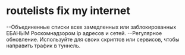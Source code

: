 # routelists fix my internet

--Объединенные списки всех замедленных или заблокированных ЕБАНЫМ Роскомнадзором ip адресов и сетей.
--Регулярное обновление. Используйте для своих скриптов или сервисов, чтобы направить трафик в туннель.
